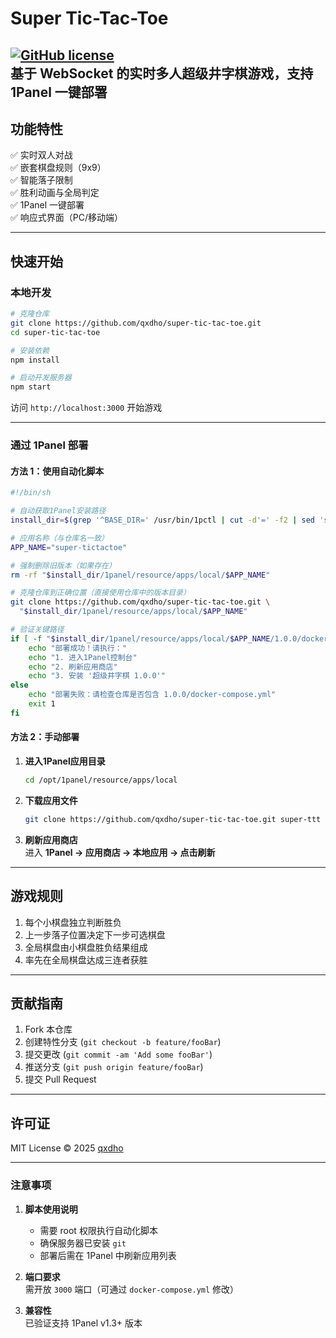 # Super Tic-Tac-Toe  
[![GitHub license](https://img.shields.io/github/license/qxdho/super-tic-tac-toe)](https://github.com/qxdho/super-tic-tac-toe/blob/main/LICENSE)  
基于 WebSocket 的实时多人超级井字棋游戏，支持 1Panel 一键部署  
---

## **功能特性**
✅ 实时双人对战  
✅ 嵌套棋盘规则（9x9）  
✅ 智能落子限制  
✅ 胜利动画与全局判定  
✅ 1Panel 一键部署  
✅ 响应式界面（PC/移动端）

---

## **快速开始**
### **本地开发**
```bash
# 克隆仓库
git clone https://github.com/qxdho/super-tic-tac-toe.git
cd super-tic-tac-toe

# 安装依赖
npm install

# 启动开发服务器
npm start
```
访问 `http://localhost:3000` 开始游戏

---

### **通过 1Panel 部署**
#### **方法 1：使用自动化脚本**
```bash
#!/bin/sh

# 自动获取1Panel安装路径
install_dir=$(grep '^BASE_DIR=' /usr/bin/1pctl | cut -d'=' -f2 | sed 's/\/$//')

# 应用名称（与仓库名一致）
APP_NAME="super-tictactoe"

# 强制删除旧版本（如果存在）
rm -rf "$install_dir/1panel/resource/apps/local/$APP_NAME"

# 克隆仓库到正确位置（直接使用仓库中的版本目录）
git clone https://github.com/qxdho/super-tic-tac-toe.git \
  "$install_dir/1panel/resource/apps/local/$APP_NAME"

# 验证关键路径
if [ -f "$install_dir/1panel/resource/apps/local/$APP_NAME/1.0.0/docker-compose.yml" ]; then
    echo "部署成功！请执行："
    echo "1. 进入1Panel控制台"
    echo "2. 刷新应用商店"
    echo "3. 安装 '超级井字棋 1.0.0'"
else
    echo "部署失败：请检查仓库是否包含 1.0.0/docker-compose.yml"
    exit 1
fi
```

#### **方法 2：手动部署**
1. **进入1Panel应用目录**  
   ```bash
   cd /opt/1panel/resource/apps/local
   ```

2. **下载应用文件**  
   ```bash
   git clone https://github.com/qxdho/super-tic-tac-toe.git super-ttt
   ```

3. **刷新应用商店**  
   进入 **1Panel → 应用商店 → 本地应用 → 点击刷新**

---

## **游戏规则**
1. 每个小棋盘独立判断胜负  
2. 上一步落子位置决定下一步可选棋盘  
3. 全局棋盘由小棋盘胜负结果组成  
4. 率先在全局棋盘达成三连者获胜  

---

## **贡献指南**
1. Fork 本仓库  
2. 创建特性分支 (`git checkout -b feature/fooBar`)  
3. 提交更改 (`git commit -am 'Add some fooBar'`)  
4. 推送分支 (`git push origin feature/fooBar`)  
5. 提交 Pull Request  

---

## **许可证**
MIT License © 2025 [qxdho](https://github.com/qxdho)

---

### **注意事项**
1. **脚本使用说明**  
   - 需要 root 权限执行自动化脚本  
   - 确保服务器已安装 `git`  
   - 部署后需在 1Panel 中刷新应用列表

2. **端口要求**  
   需开放 `3000` 端口（可通过 `docker-compose.yml` 修改）

3. **兼容性**  
   已验证支持 1Panel v1.3+ 版本